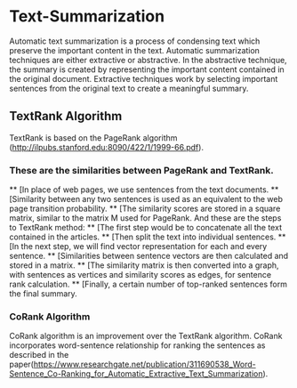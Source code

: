 # Text-Summarization
Automatic text summarization is a process of condensing text which preserve the important content in the text. Automatic summarization techniques are either extractive or abstractive. In the abstractive technique, the summary is created by representing the important content contained in the original document. Extractive techniques work by selecting important sentences from the original text to create a meaningful summary.
## TextRank Algorithm
TextRank is based on the PageRank algorithm (http://ilpubs.stanford.edu:8090/422/1/1999-66.pdf).
### These are the similarities between PageRank and TextRank.
** [In place of web pages, we use sentences from the text documents.
** [Similarity between any two sentences is used as an equivalent to the web page transition probability.
** [The similarity scores are stored in a square matrix, similar to the matrix M used for PageRank.
And these are the steps to TextRank method:
** [The first step would be to concatenate all the text contained in the articles.
** [Then split the text into individual sentences.
** [In the next step, we will find vector representation for each and every sentence.
** [Similarities between sentence vectors are then calculated and stored in a matrix.
** [The similarity matrix is then converted into a graph, with sentences as vertices and similarity scores as edges, for sentence rank calculation.
** [Finally, a certain number of top-ranked sentences form the final summary.
### CoRank Algorithm
CoRank algorithm is an improvement over the TextRank algorithm. CoRank incorporates word-sentence relationship for ranking the sentences as described in the paper(https://www.researchgate.net/publication/311690538_Word-Sentence_Co-Ranking_for_Automatic_Extractive_Text_Summarization).




